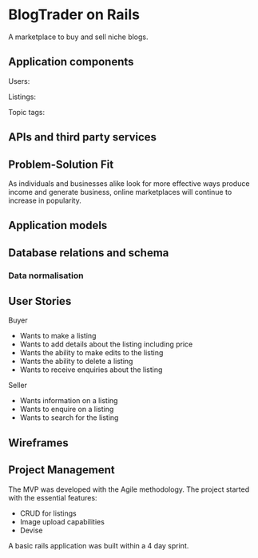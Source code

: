 # BlogTrader on Rails

A marketplace to buy and sell niche blogs.

## Application components

Users: 

Listings:

Topic tags:


## APIs and third party services

## Problem-Solution Fit

As individuals and businesses alike look for more effective ways produce income and generate business, online marketplaces will continue to increase in popularity.

## Application models

## Database relations and schema

### Data normalisation

## User Stories

Buyer
* Wants to make a listing
* Wants to add details about the listing including price
* Wants the ability to make edits to the listing
* Wants the ability to delete a listing
* Wants to receive enquiries about the listing

Seller
* Wants information on a listing
* Wants to enquire on a listing
* Wants to search for the listing

## Wireframes

## Project Management

The MVP was developed with the Agile methodology. The project started with the essential features:

* CRUD for listings
* Image upload capabilities
* Devise

A basic rails application was built within a 4 day sprint.

